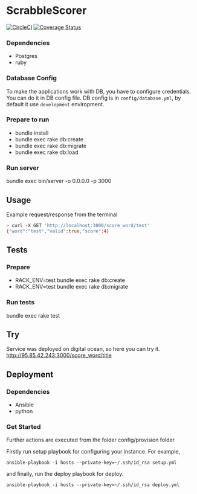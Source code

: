# ScrabbleScorer
[![CircleCI](https://circleci.com/gh/tz3/scrabble_scorer.svg?style=shield)](https://circleci.com/gh/tz3/scrabble_scorer)
[![Coverage Status](https://coveralls.io/repos/github/tz3/scrabble_scorer/badge.svg?branch=master)](https://coveralls.io/github/tz3/scrabble_scorer?branch=master)
### Dependencies
* Postgres
* ruby

### Database Config
To make the applications work with DB, you have to configure
credentials. You can do it in DB config file.
DB config is in `config/database.yml`, by default it use `development`
enviropment.

### Prepare to run
* bundle install
* bundle exec rake db:create
* bundle exec rake db:migrate
* bundle exec rake db:load

### Run server
bundle exec bin/server -o 0.0.0.0 -p 3000


## Usage
Example request/response from the terminal
```bash
> curl -X GET 'http://localhost:3000/score_word/test'
{"word":"test","valid":true,"score":4}
```

## Tests
### Prepare
* RACK_ENV=test bundle exec rake db:create
* RACK_ENV=test bundle exec rake db:migrate
### Run tests
bundle exec rake test

## Try

Service was deployed on digital ocean, so here you can try it.
http://95.85.42.243:3000/score_word/title

## Deployment

### Dependencies 
* Ansible
* python

### Get Started
Further actions are executed from the folder config/provision folder

Firstly run setup playbook for configuring your instance. For example,
```
ansible-playbook -i hosts --private-key=~/.ssh/id_rsa setup.yml
```
and finally, run the deploy playbook for deploy.

```
ansible-playbook -i hosts --private-key=~/.ssh/id_rsa deploy.yml
```


